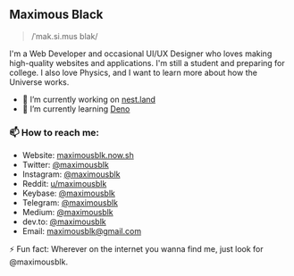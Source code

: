 ## Maximous Black

> /ˈmak.si.mus blak/

I'm a Web Developer and occasional UI/UX Designer who loves making high-quality websites and applications. I'm still a student and preparing for college. I also love Physics, and I want to learn more about how the Universe works.

- 🔭 I’m currently working on [nest.land](https://nest.land/)
- 🌱 I’m currently learning [Deno](https://deno.land/)

### 📫 How to reach me:

- Website: [maximousblk.now.sh](https://maximousblk.now.sh/)
- Twitter: [@maximousblk](https://twitter.com/maximousblk)
- Instagram: [@maximousblk](https://instagram.com/maximousblk)
- Reddit: [u/maximousblk](http://reddit.com/u/maximousblk)
- Keybase: [@maximousblk](https://keybase.io/maximousblk)
- Telegram: [@maximousblk](https://t.me/maximousblk)
- Medium: [@maximousblk](https://medium.com/@maximousblk)
- dev.to: [@maximousblk](https://dev.to/maximousblk)
- Email: [maximousblk@gmail.com](mailto:maximousblk@gmail.com)

⚡ Fun fact: Wherever on the internet you wanna find me, just look for @maximousblk.
